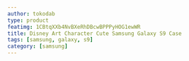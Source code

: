 ```yaml
---
author: tokodab
type: product
featimg: 1CBtqXXb4NvBXeRhDBcwBPPPyHOG1ewWR
title: Disney Art Character Cute Samsung Galaxy S9 Case
tags: [samsung, galaxy, s9]
category: [samsung]
---
```

